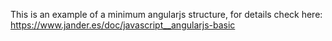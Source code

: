This is an example of a minimum angularjs structure, for details check here: https://www.jander.es/doc/javascript__angularjs-basic
